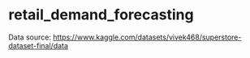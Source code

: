 # retail_demand_forecasting

Data source: https://www.kaggle.com/datasets/vivek468/superstore-dataset-final/data
